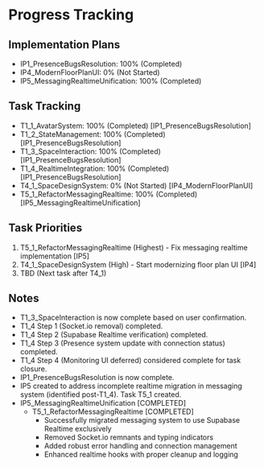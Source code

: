 # Progress Tracking

## Implementation Plans
- IP1_PresenceBugsResolution: 100% (Completed)
- IP4_ModernFloorPlanUI: 0% (Not Started)
- IP5_MessagingRealtimeUnification: 100% (Completed)

## Task Tracking
- T1_1_AvatarSystem: 100% (Completed) [IP1_PresenceBugsResolution]
- T1_2_StateManagement: 100% (Completed) [IP1_PresenceBugsResolution]
- T1_3_SpaceInteraction: 100% (Completed) [IP1_PresenceBugsResolution]
- T1_4_RealtimeIntegration: 100% (Completed) [IP1_PresenceBugsResolution]
- T4_1_SpaceDesignSystem: 0% (Not Started) [IP4_ModernFloorPlanUI]
- T5_1_RefactorMessagingRealtime: 100% (Completed) [IP5_MessagingRealtimeUnification]

## Task Priorities
1. T5_1_RefactorMessagingRealtime (Highest) - Fix messaging realtime implementation [IP5]
2. T4_1_SpaceDesignSystem (High) - Start modernizing floor plan UI [IP4]
3. TBD (Next task after T4_1)

## Notes
- T1_3_SpaceInteraction is now complete based on user confirmation.
- T1_4 Step 1 (Socket.io removal) completed.
- T1_4 Step 2 (Supabase Realtime verification) completed.
- T1_4 Step 3 (Presence system update with connection status) completed.
- T1_4 Step 4 (Monitoring UI deferred) considered complete for task closure.
- IP1_PresenceBugsResolution is now complete.
- IP5 created to address incomplete realtime migration in messaging system (identified post-T1_4). Task T5_1 created.
- IP5_MessagingRealtimeUnification [COMPLETED]
  - T5_1_RefactorMessagingRealtime [COMPLETED]
    - Successfully migrated messaging system to use Supabase Realtime exclusively
    - Removed Socket.io remnants and typing indicators
    - Added robust error handling and connection management
    - Enhanced realtime hooks with proper cleanup and logging

